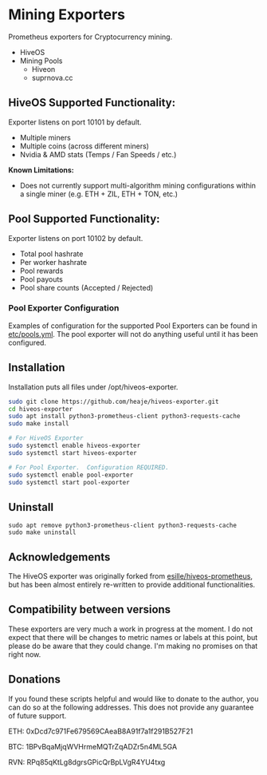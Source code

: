 # Mining Exporters
Prometheus exporters for Cryptocurrency mining.
* HiveOS
* Mining Pools
    * Hiveon
    * suprnova.cc

## HiveOS Supported Functionality:
Exporter listens on port 10101 by default.

* Multiple miners
* Multiple coins (across different miners)
* Nvidia & AMD stats (Temps / Fan Speeds / etc.)

**Known Limitations:**
* Does not currently support multi-algorithm mining configurations within a single miner (e.g. ETH + ZIL, ETH + TON, etc.)

## Pool Supported Functionality:
Exporter listens on port 10102 by default.

* Total pool hashrate
* Per worker hashrate
* Pool rewards
* Pool payouts
* Pool share counts (Accepted / Rejected)

### Pool Exporter Configuration
Examples of configuration for the supported Pool Exporters can be found in [etc/pools.yml](etc/pools.yml).  The pool exporter will not do anything useful until it has been configured.

## Installation
Installation puts all files under /opt/hiveos-exporter.

```bash
sudo git clone https://github.com/heaje/hiveos-exporter.git
cd hiveos-exporter
sudo apt install python3-prometheus-client python3-requests-cache
sudo make install

# For HiveOS Exporter
sudo systemctl enable hiveos-exporter
sudo systemctl start hiveos-exporter

# For Pool Exporter.  Configuration REQUIRED.
sudo systemctl enable pool-exporter
sudo systemctl start pool-exporter
```

## Uninstall
```
sudo apt remove python3-prometheus-client python3-requests-cache
sudo make uninstall
```

## Acknowledgements
The HiveOS exporter was originally forked from [esille/hiveos-prometheus](https://github.com/esille/hiveos-prometheus), but has been almost entirely re-written to provide additional functionalities.

## Compatibility between versions
These exporters are very much a work in progress at the moment.  I do not expect that there will be changes to metric names or labels at this point, but please do be aware that they could change.  I'm making no promises on that right now.

## Donations
If you found these scripts helpful and would like to donate to the author, you can do so at the following addresses.  This does not provide any guarantee of future support.

ETH: 0xDcd7c971Fe679569CAeaB8A91f7a1f291B527F21

BTC: 1BPvBqaMjqWVHrmeMQTrZqADZr5n4ML5GA

RVN: RPq85qKtLg8dgrsGPicQrBpLVgR4YU4txg